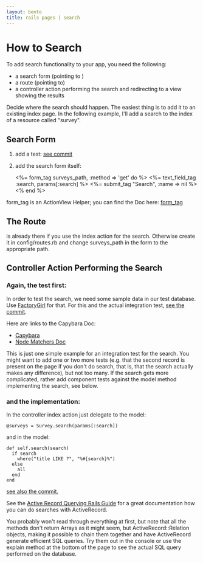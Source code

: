 ```yaml
---
layout: bento
title: rails pages | search
---
```


# How to Search

To add search functionality to your app, you need the following:

* a search form (pointing to )
* a route (pointing to) 
* a controller action performing the search and redirecting to a view showing the results

Decide where the search should happen. The easiest thing is to add it to an existing index page. In the following example, I'll add a search to the index of a resource called "survey".

## Search Form

1. add a test: [see commit](https://github.com/railsclass/SearchExample/commit/b987c8d5bcde3bed8bb5a1e258b7df3d9ff3816e)
2. add the search form itself: 


    <%= form_tag surveys_path, :method => 'get' do %>
        <%= text_field_tag :search, params[:search] %>
        <%= submit_tag "Search", :name => nil %>
    <% end %>

form_tag is an ActionView Helper; you can find the Doc here: [form_tag](http://api.rubyonrails.org/classes/ActionView/Helpers/FormTagHelper.html#method-i-form_tag)


## The Route 
is already there if you use the index action for the search. Otherwise create it in config/routes.rb and change surveys_path in the form to the appropriate path.

## Controller Action Performing the Search

### Again, the test first:

In order to test the search, we need some sample data in our test database. Use [FactoryGirl](https://github.com/thoughtbot/factory_girl_rails) for that. For this and the actual integration test, [see the commit](https://github.com/railsclass/SearchExample/commit/2221ded67f1da7de7a11c5ad897662f5d04e5229).

Here are links to the Capybara Doc:
- [Capybara](https://github.com/jnicklas/capybara)
- [Node Matchers Doc](http://rubydoc.info/github/jnicklas/capybara/master/Capybara/Node/Matchers)

This is just one simple example for an integration test for the search. You might want to add one or two more tests (e.g. that the second record is present on the page if you don't do search, that is, that the search actually makes any difference), but not too many. If the search gets more complicated, rather add component tests against the model method implementing the search, see below.

### and the implementation:

In the controller index action just delegate to the model:
    
    @surveys = Survey.search(params[:search])

and in the model:

    def self.search(search)
      if search
        where("title LIKE ?", "%#{search}%")
      else
        all
      end
    end

[see also the commit.](https://github.com/railsclass/SearchExample/commit/6d7b3098115dbcf9cc6f477b824675e38b91dde6)

See the [Active Record Querying Rails Guide](http://guides.rubyonrails.org/active_record_querying.html) for a great documentation how you can do searches with ActiveRecord.

You probably won't read through everything at first, but note that all the methods don't return Arrays as it might seem, but ActiveRecord::Relation objects, making it possible to chain them together and have ActiveRecord generate efficient SQL queries. Try them out in the console or use the explain method at the bottom of the page to see the actual SQL query performed on the database.

